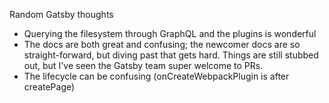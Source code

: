 Random Gatsby thoughts

- Querying the filesystem through GraphQL and the plugins is wonderful
- The docs are both great and confusing; the newcomer docs are so straight-forward, but diving past that gets hard. Things are still stubbed out, but I've seen the Gatsby team super welcome to PRs.
- The lifecycle can be confusing (onCreateWebpackPlugin is after createPage)
